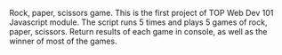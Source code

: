 Rock, paper, scissors game. This is the first project of TOP Web Dev 101 Javascript module.
The script runs 5 times and plays 5 games of rock, paper, scissors.
Return results of each game in console, as well as the winner of most of the games.
